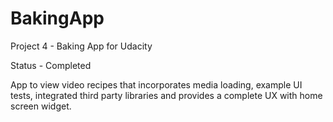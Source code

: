 # BakingApp
Project 4 - Baking App for Udacity

Status - Completed

App to view video recipes that incorporates media loading, example UI tests, integrated third party libraries and provides a complete UX with home screen widget.
